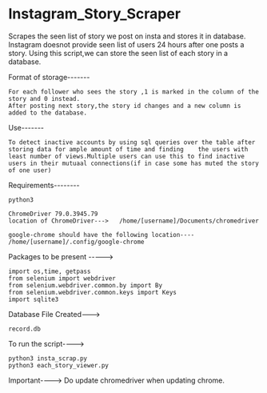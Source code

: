 # Instagram_Story_Scraper
Scrapes the seen list of story we post on insta and stores it in database.
Instagram doesnot provide seen list of users 24 hours after one posts a story.
Using this script,we can store the seen list of each story in a database.

Format of storage-------

    For each follower who sees the story ,1 is marked in the column of the story and 0 instead.
    After posting next story,the story id changes and a new column is added to the database.

Use-------

    To detect inactive accounts by using sql queries over the table after storing data for ample amount of time and finding    the users with least number of views.Multiple users can use this to find inactive users in their mutuaal connections(if in case some has muted the story of one user)

Requirements--------

    python3

    ChromeDriver 79.0.3945.79
    location of ChromeDriver--->   /home/[username]/Documents/chromedriver

    google-chrome should have the following location----
    /home/[username]/.config/google-chrome

Packages to be present ----->

    import os,time, getpass
    from selenium import webdriver
    from selenium.webdriver.common.by import By
    from selenium.webdriver.common.keys import Keys
    import sqlite3
Database File Created--->

    record.db
    
To run the script---->
    
    python3 insta_scrap.py
    python3 each_story_viewer.py
Important---->
    Do update chromedriver when updating chrome.